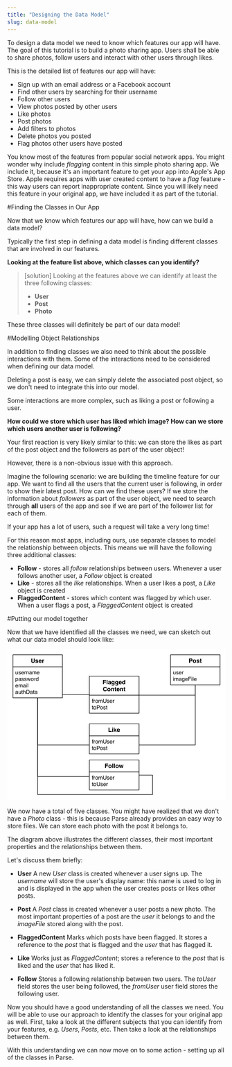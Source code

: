 ```yaml
---
title: "Designing the Data Model"
slug: data-model
---
```


To design a data model we need to know which features our app will have. The goal of this tutorial is to build a photo sharing app. Users shall be able to share photos, follow users and interact with other users through likes.

This is the detailed list of features our app will have:

- Sign up with an email address or a Facebook account
- Find other users by searching for their username
- Follow other users
- View photos posted by other users
- Like photos
- Post photos
- Add filters to photos
- Delete photos you posted
- Flag photos other users have posted

You know most of the features from popular social network apps. You might wonder why include *flagging* content in this simple photo sharing app. We include it, because it's an important feature to get your app into Apple's App Store. Apple requires apps with user created content to have a *flag* feature - this way users can report inappropriate content. Since you will likely need this feature in your original app, we have included it as part of the tutorial.

#Finding the Classes in Our App

Now that we know which features our app will have, how can we build a data model?

Typically the first step in defining a data model is finding different classes that are involved in our features.

**Looking at the feature list above, which classes can you identify?**

> [solution]
Looking at the features above we can identify at least the three following classes:
>
>- **User**
>- **Post**
>- **Photo**

These three classes will definitely be part of our data model!

#Modelling Object Relationships

In addition to finding classes we also need to think about the possible interactions with them. Some of the interactions need to be considered when defining our data model.

Deleting a post is easy, we can simply delete the associated post object, so we don't need to integrate this into our model.

Some interactions are more complex, such as liking a post or following a user.

**How could we store which user has liked which image? How can we store which users another user is following?**

Your first reaction is very likely similar to this: we can store the likes as part of the post object and the followers as part of the user object!

However, there is a non-obvious issue with this approach.

Imagine the following scenario: we are building the timeline feature for our app. We want to find all the users that the current user is following, in order to show their latest post. How can we find these users? If we store the information about *followers* as part of the user object, we need to search through **all** users of the app and see if we are part of the follower list for each of them.

If your app has a lot of users, such a request will take a very long time!

For this reason most apps, including ours, use separate classes to model the relationship between objects. This means we will have the following three additional classes:

- **Follow** - stores all *follow* relationships between users. Whenever a user follows another user, a *Follow* object is created
- **Like** - stores all the *like* relationships. When a user likes a post, a *Like* object is created
- **FlaggedContent** - stores which content was flagged by which user. When a user flags a post, a *FlaggedContent* object is created

#Putting our model together

Now that we have identified all the classes we need, we can sketch out what our data model should look like:

![image](ER.png)

We now have a total of five classes. You might have realized that we don't have a *Photo* class - this is because Parse already provides an easy way to store files. We can store each photo with the post it belongs to.

The diagram above illustrates the different classes, their most important properties and the relationships between them.

Let's discuss them briefly:

- **User**
A new *User* class is created whenever a user signs up. The *username* will store the user's display name: this name is used to log in and is displayed in the app when the user creates posts or likes other posts.

- **Post**
A *Post* class is created whenever a user posts a new photo. The most important properties of a post are the *user* it belongs to and the *imageFile* stored along with the post.

- **FlaggedContent**
Marks which posts have been flagged. It stores a reference to the *post* that is flagged and the *user* that has flagged it.

- **Like**
Works just as *FlaggedContent*; stores a reference to the *post* that is liked and the *user* that has liked it.

- **Follow**
Stores a following relationship between two users. The *toUser* field stores the user being followed, the *fromUser* user field stores the following user.

Now you should have a good understanding of all the classes we need. You will be able to use our approach to identify the classes for your original app as well. First, take a look at the different subjects that you can identify from your features, e.g. *Users*, *Posts*, etc. Then take a look at the relationships between them.

With this understanding we can now move on to some action - setting up all of the classes in Parse.
